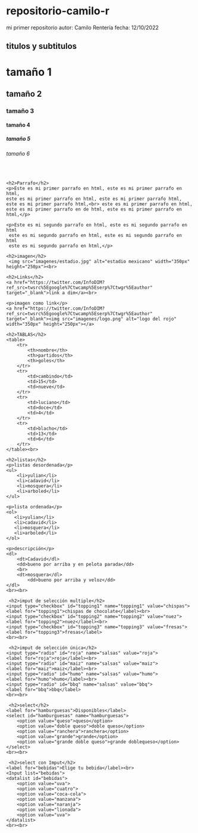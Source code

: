 # repositorio-camilo-r
mi primer repositorio
autor: Camilo Rentería
fecha: 12/10/2022
<!DOCTYPE html>
<html lang="es">
<head>
   <meta charset="utf-8" />
    <meta http-equiv="x-UA-compatible" content="IE=edge">
    <meta name="viewport" content="width=device-width, initial-scale=1.0">
    <title>Primer pagina web</title>
</head>
<body>
   <h2>titulos y subtitulos</h2>
    <h1>tamaño 1</h1>
    <h2>tamaño 2</h2>
    <h3>tamaño 3</h3>
    <h4>tamaño 4</h4>
    <h5>tamaño 5</h5>
    <h6>tamaño 6</h6><br>

    <h2>Parrafo</h2>
    <p>Este es mi primer parrafo en html, este es mi primer parrafo en html,
    este es mi primer parrafo en html, este es mi primer parrafo html,
    este es mi primer parrafo html,<br> este es mi primer parrafo en html,
    este es mi primer parrafo en de html, este es mi primer parrafo en html,</p>

    <p>Este es mi segundo parrafo en html, este es mi segundo parrafo en html
     este es mi segundo parrafo en html, este es mi segundo parrafo en html
     este es mi segundo parrafo en html,</p>
     
    <h2>imagen</h2>
     <img src="imagenes/estadio.jpg" alt="estadio mexicano" width="350px" height="250px"><br>
     
    <h2>Links</h2>
    <a href="https://twitter.com/InfoDIM?ref_src=twsrc%5Egoogle%7Ctwcamp%5Eserp%7Ctwgr%5Eauthor" target="_blank">link a dim</a><br>
                    
    <p>imagen como link</p>
    <a href="https://twitter.com/InfoDIM?ref_src=twsrc%5Egoogle%7Ctwcamp%5Eserp%7Ctwgr%5Eauthor" target="_blank"><img src="imagenes/logo.png" alt="logo del rojo"           width="350px" height="250px"></a>               

    <h2>TABLAS</h2>
    <table>
        <tr>
            <th>nombre</th>
            <th>partidos</th>
            <th>goles</th>
        </tr>
        <tr>
            <td>cambindo</td>
            <td>15</td>
            <td>nueve</td>
        </tr>
        <tr>
            <td>luciano</td>
            <td>doce</td>
            <td>4</td>
        </tr>
        <tr>
            <td>blacho</td>
            <td>13</td>
            <td>6</td>
        </tr>
    </table><br>  

    <h2>listas</h2>
    <p>listas desordenada</p>
    <ul>
        <li>yulian</li>
        <li>cadavid</li>
        <li>mosquera</li>
        <li>arboled</li>                  
    </ul>

    <p>lista ordenada</p>
    <ol>
       <li>yulian</li>
       <li>cadavid</li>
       <li>mosquera</li>
       <li>arboled</li> 
    </ol>

    <p>descripción</p> 
    <dl>
        <dt>Cadavid</dl>
        <dd>bueno por arriba y en pelota parada</dd>
        <br>
        <dt>mosquera</dl>
            <dd>bueno por arriba y veloz</dd>
    </dl>
    <br><br>
    
     <h2>imput de selección multiple</h2>
    <input type="checkbox" id="topping1" name="topping1" value="chispas">
    <label for="topping1">chispas de chocolate</label><br>
    <input type="checkbox" id="topping2" name="topping2" value="nuez">
    <label for="topping2">nuez</label><br>
    <input type="checkbox" id="topping3" name="topping3" value="fresas">
    <label for="topping3">fresas</label>
    <br><br>
    
     <h2>imput de selección única</h2>
    <input type="radio" id="roja" name="salsas" value="roja">
    <label for="roja">roja</label><br>
    <input type="radio" id="maiz" name="salsas" value="maiz">
    <label for="maiz">maiz</label><br>
    <input type="radio" id="humo" name="salsas" value="humo">
    <label for="humo">humo</label><br>
    <input type="radio" id="bbq" name="salsas" value="bbq">
    <label for="bbq">bbq</label>
    <br><br>
    
     <h2>select</h2>
    <label for="hamburguesas">Disponibles</label>
    <select id="hamburguesas" name="hamburguesas">
        <option value="queso">queso</option>
        <option value="doble queso">doble queso</option>
        <option value="ranchera">ranchera</option>
        <option value="grande">grande</option>
        <option value="grande doble queso">grande doblequeso</option>
    </select> 
    <br><br>
    
     <h2>select con Imput</h2>
    <label for="bebidas">Elige tu bebida</label><br>
    <Input list="bebidas">
    <datalist id="bebidas">
        <option value="uva">
        <option value="cuatro">    
        <option value="coca-cola">
        <option value="manzana">
        <option value="naranja">
        <option value="lionada">
        <option value="uva">        
    </datalist>    
    <br><br>
    
    
    
    
    
    
    
    
    
    
    
    
    
    
    
    
    
   
    
    
    
    
    
    
    
    
    
    
    
    
    
    
    
    
    
    
    
    
    
    
    
    
    
    
    
